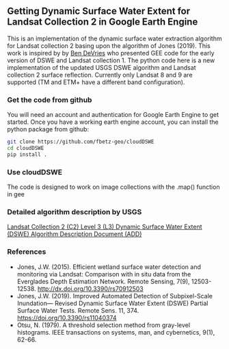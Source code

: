 ## Getting Dynamic Surface Water Extent for Landsat Collection 2 in Google Earth Engine
This is an implementation of the dynamic surface water extraction algorithm for Landsat
collection 2 basing upon the algorithm of Jones (2019). This work is inspired by 
by [Ben DeVries](https://github.com/bendv/eedswe/) who presented GEE code for 
the early version of DSWE and Landsat collection 1. The python code here is a new
implementation of the updated USGS DSWE algorithm and Landsat collection 2 
surface reflection. Currently only Landsat 8 and 9 are supported 
(TM and ETM+ have a different band configuration). 


### Get the code from github
You will need an account and authentication for Google Earth Engine 
to get started. Once you have a working earth engine account, you can install
the python package from github:

```bash
git clone https://github.com/fbetz-geo/cloudDSWE
cd cloudDSWE
pip install .
```

### Use cloudDSWE
The code is designed to work on image collections with the 
.map() function in gee

### Detailed algorithm description by USGS

[Landsat Collection 2 (C2) Level 3 (L3) Dynamic Surface Water Extent (DSWE) Algorithm Description Document (ADD) ](https://d9-wret.s3.us-west-2.amazonaws.com/assets/palladium/production/s3fs-public/media/files/LSDS-2084_LandsatC2_L3_DSWE_ADD-v1.pdf)

### References

- Jones, J.W. (2015). Efficient wetland surface water detection and monitoring via
Landsat: Comparison with in situ data from the Everglades Depth Estimation Network.
Remote Sensing, 7(9), 12503-12538. http://dx.doi.org/10.3390/rs70912503
- Jones, J.W. (2019). Improved Automated Detection of Subpixel-Scale Inundation—
Revised Dynamic Surface Water Extent (DSWE) Partial Surface Water Tests. Remote
Sens. 11, 374. https://doi.org/10.3390/rs11040374
- Otsu, N. (1979). A threshold selection method from gray-level histograms. IEEE
transactions on systems, man, and cybernetics, 9(1), 62-66.